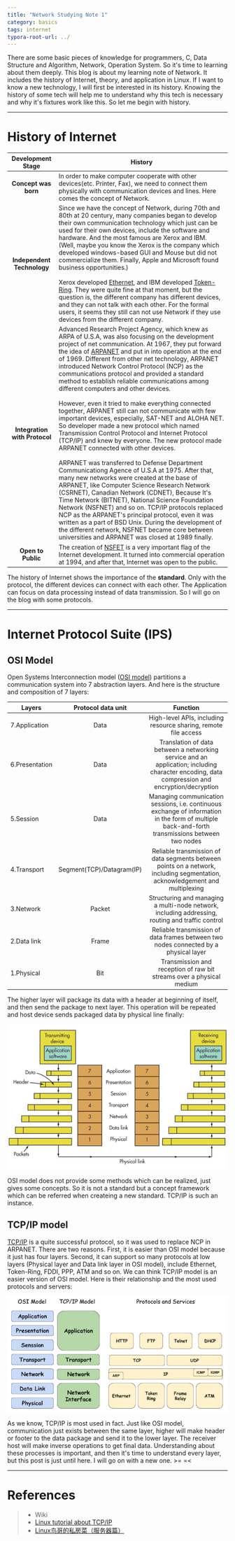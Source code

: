 ```yaml
---
title: "Network Studying Note 1"
category: basics
tags: internet
typora-root-url: ../
---
```


There are some basic pieces of knowledge for programmers, C, Data Structure and Algorithm, Network, Operation System. So it's time to learning about them deeply. This blog is about my learning note of Network. It includes the history of Internet, theory, and application in Linux. If I want to know a new technology, I will first be interested in its history. Knowing the history of some tech will help me to understand why this tech is necessary and why it's fixtures work like this. So let me begin with history.

-------------------------------------------------------------------------------

History of Internet
==========

|Development Stage|History|
|:-----------------:|-------|
|**Concept was born**|In order to make computer cooperate with other devices(etc. Printer, Fax), we need to connect them physically with communication devices and lines. Here comes the concept of Network.|
|**Independent Technology**|Since we have the concept of Network, during 70th and 80th at 20 century, many companies began to develop their own communication technology which just can be used for their own devices, include the software and hardware. And the most famous are Xerox and IBM. (Well, maybe you know the Xerox is the company which developed windows-based GUI and Mouse but did not commercialize them. Finally, Apple and Microsoft found business opportunities.) <br/><br/>Xerox developed [Ethernet](https://en.wikipedia.org/wiki/Ethernet), and IBM developed [Token-Ring](https://en.wikipedia.org/wiki/Token_ring). They were quite fine at that moment, but the question is, the different company has different devices, and they can not talk with each other. For the formal users, it seems they still can not use Network if they use devices from the different company.|
|**Integration with Protocol**|Advanced Research Project Agency, which knew as ARPA of U.S.A, was also focusing on the development project of net communication. At 1967, they put forward the idea of [ARPANET](https://en.wikipedia.org/wiki/ARPANET) and put in into operation at the end of 1969. Different from other net technology, ARPANET introduced Network Control Protocol (NCP) as the communications protocol and provided a standard method to establish reliable communications among different computers and other devices. <br/><br/>However, even it tried to make everything connected together, ARPANET still can not communicate with few important devices, especially, SAT-NET and ALOHA NET. So developer made a new protocol which named Transmission Control Protocol and Internet Protocol (TCP/IP) and knew by everyone. The new protocol made ARPANET connected with other devices. <br/><br/>ARPANET was transferred to Defense Department Communicationg Agence of U.S.A at 1975. After that, many new networks were created at the base of ARPANET, like Computer Science Research Network (CSRNET), Canadian Network (CDNET), Because It's Time Network (BITNET), National Science Foundation Network (NSFNET) and so on. TCP/IP protocols replaced NCP as the ARPANET's principal protocol, even it was written as a part of BSD Unix. During the development of the different network, NSFNET became core between universities and ARPANET was closed at 1989 finally.|
|**Open to Public**|The creation of [NSFET](https://en.wikipedia.org/wiki/National_Science_Foundation_Network) is a very important flag of the Internet development. It turned into commercial operation at 1994, and after that, Internet was open to the public.|

The history of Internet shows the importance of the **standard**. Only with the protocol, the different devices can connect with each other. The Application can focus on data processing instead of data transmission. So I will go on the blog with some protocols.

-------------------------------------------------------------------------------

# Internet Protocol Suite (IPS)

## OSI Model

Open Systems Interconnection model ([OSI model][OSI]) partitions a communication system into 7 abstraction layers. And here is the structure and composition of 7 layers:

|Layers|Protocol data unit|Function|
|------|:----------------:|:------:|
|7.Application|Data|High-level APIs, including resource sharing, remote file access|
|6.Presentation|Data|Translation of data between a networking service and an application; including character encoding, data compression and encryption/decryption|
|5.Session|Data|Managing communication sessions, i.e. continuous exchange of information in the form of multiple back-and-forth transmissions between two nodes|
|4.Transport|Segment(TCP)/Datagram(IP)|Reliable transmission of data segments between points on a network, including segmentation, acknowledgement and multiplexing|
|3.Network|Packet|Structuring and managing a multi-node network, including addressing, routing and traffic control|
|2.Data link|Frame|Reliable transmission of data frames between two nodes connected by a physical layer|
|1.Physical|Bit|Transmission and reception of raw bit streams over a physical medium|

The higher layer will package its data with a header at beginning of itself, and then send the package to next layer. This operation will be repeated and host device sends packaged data by physical line finally:

![OSI model](/public/image/osi_layers.gif)

OSI model does not provide some methods which can be realized, just gives some concepts. So it is not a standard but a concept framework which can be referred when createing a new standard. TCP/IP is such an instance.

## TCP/IP model

[TCP/IP][tcp_ip] is a quite successful protocol, so it was used to replace NCP in ARPANET. There are two reasons. First, it is easier than OSI model because it just has four layers. Second, it can support so many protocols at low layers (Physical layer and Data link layer in OSI model), include Ethernet, Token-Ring, FDDI, PPP, ATM and so on. We can think TCP/IP model is an easier version of OSI model. Here is their relationship and the most used protocols and servers:

![TCP/IP protocol suite](/public/image/tcp_ip_structure.png)

As we know, TCP/IP is most used in fact. Just like OSI model, communication just exists between the same layer, higher will make header or footer to the data package and send it to the lower layer. The receiver host will make inverse operations to get final data. Understanding about these processes is important, and then it's time to understand every layer, but this post is just until here. I will go on with a new one. >= =<

-------------------------------------------------------------------------------

# References

> * Wiki
> * [Linux tutorial about TCP/IP](http://www.linux-tutorial.info/modules.php?name=MContent&obj=page&pageid=142)
> * [Linux鸟哥的私房菜（服务器篇）](http://cn.linux.vbird.org/linux_server/)

[OSI]: https://en.wikipedia.org/wiki/OSI_model
[tcp_ip]: https://en.wikipedia.org/wiki/Internet_protocol_suite
